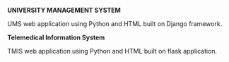 **UNIVERSITY MANAGEMENT SYSTEM**

UMS web application using Python and HTML built on Django framework.

**Telemedical Information System**

TMIS web application using Python and HTML built on flask application.
